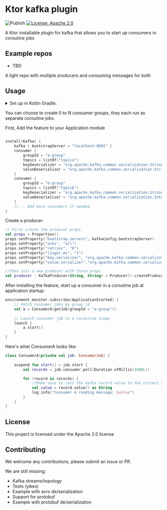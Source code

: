 # Ktor kafka plugin
![Publish](https://github.com/karlazzampersonal/ktor-kafka/actions/workflows/deploy.yml/badge.svg?branch=main)
[![License: Apache 2.0](https://img.shields.io/badge/License-Apache_2.0-yellow.svg)](https://opensource.org/licenses/Apache-2.0)

A Ktor installable plugin for kafka that allows you to start up consumers in coroutine jobs

## Example repos
- TBD

A light repo with multiple producers and consuming messages for both

## Usage
<details><summary>Set up in Kotlin Gradle:</summary>

```kotlin
repositories {
    mavenCentral()
    // Need a GH access token with read package scope
    maven {
        name = "GitHubPackages"
        url = uri("https://maven.pkg.github.com/karlazzampersonal/ktor-kafka")
        credentials {
            username = props.getProperty("USERNAME")
            password = props.getProperty("TOKEN")
        }
    }
}

dependencies {
    implementation("com.levels:ktor-kafka:$ktor_kafka_version")
}
```
</details>

You can choose to create 0 to N consumer groups, they each run as separate coroutine jobs.

First, Add the feature to your Application module

```kotlin
 
install(Kafka) {
    kafka { bootstrapServer = "localhost:9092" }
    consumer {
        groupId = "a-group"
        topics = listOf("topica")
        keyDeserializer = "org.apache.kafka.common.serialization.StringDeserializer"
        valueDeserializer = "org.apache.kafka.common.serialization.StringDeserializer"
    } 
    consumer {
        groupId = "b-group"
        topics = listOf("topicb")
        keyDeserializer = "org.apache.kafka.common.serialization.StringDeserializer"
        valueDeserializer = "org.apache.kafka.common.serialization.IntegerDeserializer"
    }
    //... Add more consumers if needed
}
```
Create a producer:
```kotlin
// First create the producer props
val props = Properties()
props.setProperty("bootstrap.servers", kafkaConfig.bootstrapServer)
props.setProperty("acks", "all")
props.setProperty("retries", "0")
props.setProperty("linger.ms", "1")
props.setProperty("key.serializer", "org.apache.kafka.common.serialization.StringSerializer")
props.setProperty("value.serializer","org.apache.kafka.common.serialization.StringSerializer")

//Then init a new producer with those props
val producer : KafkaProducer<String, String> = Producer().createProducer(props)
```
After installing the feature, start up a consumer in a coroutine job at application startup:
```kotlin
environment.monitor.subscribe(ApplicationStarted) {
    // Fetch consumer jobs by group id
    val a = ConsumerA(getJob(groupId = "a-group"))
    
    // Launch consumer job in a coroutine scope
    launch {
        a.start()
    }
}
```

Here's what ConsumerA looks like:
```kotlin
class ConsumerA(private val job: ConsumerJob) {
    
    suspend fun start() = job.start {
        val records = job.consumer.poll(Duration.ofMillis(1000L))

        for (record in records) {
            //Make sure to cast the kafka record value to the correct type
            val value = record.value() as String
            log.info("Consumer A reading message: $value")
        }
    }
}
```


## License
This project is licensed under the Apache 2.0 license

## Contributing
We welcome any contributions, please submit an issue or PR.

We are still missing:
- Kafka streams/topology
- Tests (yikes)
- Example with avro de/serialization
- Support for protobuf
- Example with protobuf de/serialization